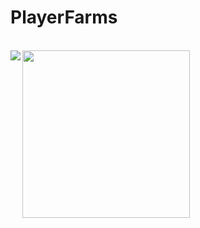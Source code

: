 # PlayerFarms
<br />
<a href="https://github.com/ryo-ma/github-profile-trophy">
  <img width="268" src="https://github-profile-trophy.vercel.app/?username=PlayerFarms-MC&row=4&column=2" />
</a>
<a href="https://github-readme-stats.vercel.app/api/top-langs/?username=PlayerFarms-MC"><img align="left" src="https://github-readme-stats.vercel.app/api/top-langs/?username=PlayerFarms-MC&langs_count=11" /></a>
